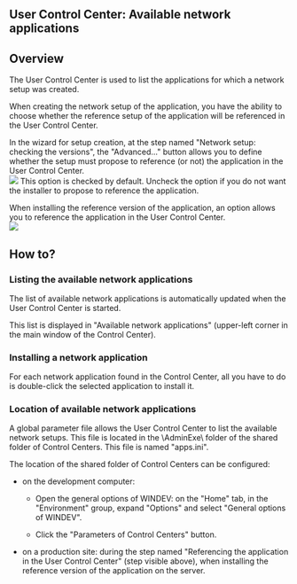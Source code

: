 


## User Control Center: Available network applications
			



<a name="NOTE1"></a>
<a name="NOTE1_1"></a>


## Overview
<a name="overview_ELTTEXTE000112"></a>
The User Control Center is used to list the applications for which a network setup was created.

When creating the network setup of the application, you have the ability to choose whether the reference setup of the application will be referenced in the User Control Center.

In the wizard for setup creation, at the step named "Network setup: checking the versions", the "Advanced..." button allows you to define whether the setup must propose to reference (or not) the application in the User Control Center.<br>![](https://doc.pcsoft.fr/en-US/images/image.awp?langid=3&name=CC_User_Option_Install.gif)
This option is checked by default. Uncheck the option if you do not want the installer to propose to reference the application.

When installing the reference version of the application, an option allows you to reference the application in the User Control Center.<br>![](https://doc.pcsoft.fr/en-US/images/image.awp?langid=3&name=CC_User_Option_Install2.gif)


<a name="NOTE2"></a>
<a name="NOTE2_1"></a>


## How to?
<a name="how_ELTTEXTE000136"></a>


### Listing the available network applications
<a name="listing_the_available_network_applications_ELTPARAGRAPHE000027"></a>

The list of available network applications is automatically updated when the User Control Center is started.

This list is displayed in "Available network applications" (upper-left corner in the main window of the Control Center).
<a name="NOTE2_2"></a>


### Installing a network application
<a name="installing_network_application_ELTPARAGRAPHE000036"></a>

For each network application found in the Control Center, all you have to do is double-click the selected application to install it.
<a name="NOTE2_3"></a>


### Location of available network applications 
<a name="location_available_network_applications_ELTPARAGRAPHE000043"></a>

A global parameter file allows the User Control Center to list the available network setups. This file is located in the \\AdminExe\\ folder of the shared folder of Control Centers. This file is named "apps.ini".

The location of the shared folder of Control Centers can be configured:

- on the development computer: 

	- Open the general options of WINDEV: on the "Home" tab, in the "Environment" group, expand "Options" and select "General options of WINDEV". 

	- Click the "Parameters of Control Centers" button.




- on a production site: during the step named "Referencing the application in the User Control Center" (step visible above), when installing the reference version of the application on the server.





